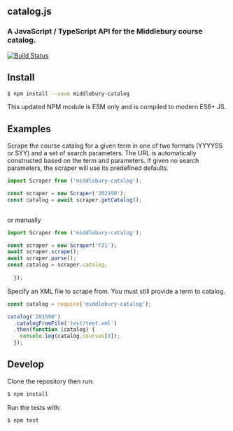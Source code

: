 ## catalog.js

### A JavaScript / TypeScript API for the Middlebury course catalog.

[![Build Status](https://travis-ci.org/coursereviews/catalog.js.svg?branch=master)](https://travis-ci.org/coursereviews/catalog.js)

## Install

```sh
$ npm install --save middlebury-catalog
```

This updated NPM module is ESM only and is compiled to modern ES6+ JS.


## Examples

Scrape the course catalog for a given term in one of two formats (YYYYSS or SYY) and a set of search parameters. The URL is automatically
constructed based on the term and parameters.  If given no search parameters, the scraper will use its predefined defaults.

```js
import Scraper from ('middlebury-catalog');

const scraper = new Scraper('202190');
const catalog = await scraper.getCatalog();
 
```

or manually

```js
import Scraper from ('middlebury-catalog');

const scraper = new Scraper('F21');
await scraper.scrape();
await scraper.parse();
const catalog = scraper.catalog;
 
  });
```




Specify an XML file to scrape from. You must still provide a term to catalog.

```js
const catalog = require('middlebury-catalog');

catalog('201590')
  .catalogFromFile('test/test.xml')
  .then(function (catalog) {
    console.log(catalog.courses[0]);
  });
```

## Develop

Clone the repository then run:

```sh
$ npm install
```

Run the tests with:

```
$ npm test
```
